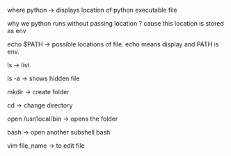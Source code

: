 where python -> displays location of python executable file

why we python runs without passing location ?
cause this location is stored as env

echo $PATH -> possible locations  of file. echo means display and PATH is env.

ls -> list

ls -a -> shows hidden file

mkdir -> create folder

cd -> change directory

open /usr/local/bin -> opens the folder

bash -> open another subshell bash

vim file_name -> to edit file


